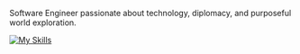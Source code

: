 Software Engineer passionate about technology, diplomacy, and purposeful world exploration.

[![My Skills](https://skillicons.dev/icons?i=java,python,angular,mysql,notion,typescript,cpp&theme=dark)](https://skillicons.dev)
